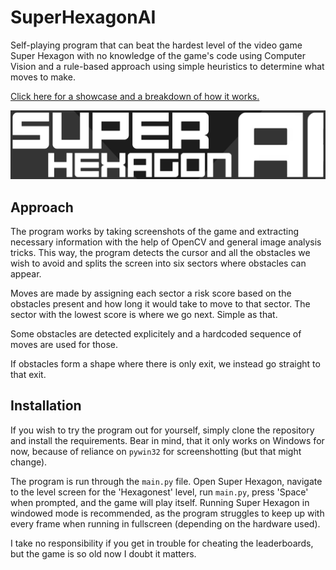 # SuperHexagonAI
Self-playing program that can beat the hardest level of the video game Super Hexagon with no knowledge of the game's code using Computer Vision and a rule-based approach using simple heuristics to determine what moves to make.

[Click here for a showcase and a breakdown of how it works.](https://youtube.com)

![Banner Image](banner.png "Super Hexagon AI")

## Approach
The program works by taking screenshots of the game and extracting necessary information with the help of OpenCV and general image analysis tricks. This way, the program detects the cursor and all the obstacles we wish to avoid and splits the screen into six sectors where obstacles can appear.

Moves are made by assigning each sector a risk score based on the obstacles present and how long it would take to move to that sector. The sector with the lowest score is where we go next. Simple as that.

Some obstacles are detected explicitely and a hardcoded sequence of moves are used for those.

If obstacles form a shape where there is only exit, we instead go straight to that exit.

## Installation
If you wish to try the program out for yourself, simply clone the repository and install the requirements. Bear in mind, that it only works on Windows for now, because of reliance on `pywin32` for screenshotting (but that might change).

The program is run through the `main.py` file. Open Super Hexagon, navigate to the level screen for the 'Hexagonest' level, run `main.py`, press 'Space' when prompted, and the game will play itself. Running Super Hexagon in windowed mode is recommended, as the program struggles to keep up with every frame when running in fullscreen (depending on the hardware used).

I take no responsibility if you get in trouble for cheating the leaderboards, but the game is so old now I doubt it matters.